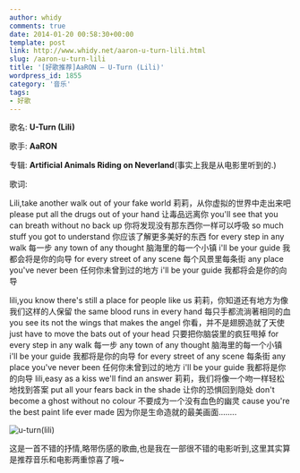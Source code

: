 ```yaml
---
author: whidy
comments: true
date: 2014-01-20 00:58:30+00:00
template: post
link: http://www.whidy.net/aaron-u-turn-lili.html
slug: /aaron-u-turn-lili
title: '[好歌推荐]AaRON – U-Turn (Lili)'
wordpress_id: 1855
category: '音乐'
tags:
- 好歌
---
```


歌名: **U-Turn (Lili)**

歌手: **AaRON**

专辑: **Artificial Animals Riding on Neverland**(事实上我是从电影里听到的.)

歌词:

Lili,take another walk out of your fake world
莉莉，从你虚拟的世界中走出来吧
please put all the drugs out of your hand
让毒品远离你
you'll see that you can breath without no back up
你将发现没有那东西你一样可以呼吸
so much stuff you got to understand
你应该了解更多美好的东西
for every step in any walk
每一步
any town of any thought
脑海里的每一个小镇
i'll be your guide
我都会将是你的向导
for every street of any scene
每个风景里每条街
any place you've never been
任何你未曾到过的地方
i'll be your guide
我都将会是你的向导

<!-- more -->
lili,you know there's still a place for people like us
莉莉，你知道还有地方为像我们这样的人保留
the same blood runs in every hand
每只手都流淌著相同的血
you see its not the wings that makes the angel
你看，并不是翅膀造就了天使
just have to move the bats out of your head
只要把你脑袋里的疯狂甩掉
for every step in any walk
每一步
any town of any thought
脑海里的每一个小镇
i'll be your guide
我都将是你的向导
for every street of any scene
每条街
any place you've never been
任何你未曾到过的地方
i'll be your guide
我都将是你的向导
lili,easy as a kiss we'll find an answer
莉莉，我们将像一个吻一样轻松地找到答案
put all your fears back in the shade
让你的恐惧回到隐处
don't become a ghost without no colour
不要成为一个没有血色的幽灵
cause you're the best paint life ever made
因为你是生命造就的最美画面........

![u-turn(lili)](https://www.whidy.net/wp-content/uploads/2014/01/u-turn-400x232.jpg)

这是一首不错的抒情,略带伤感的歌曲,也是我在一部很不错的电影听到,这里其实算是推荐音乐和电影两重惊喜了哦~


